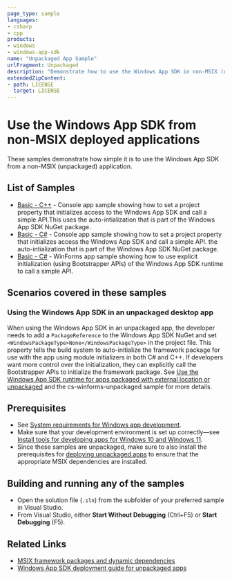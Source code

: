 ```yaml
---
page_type: sample
languages:
- csharp
- cpp
products:
- windows
- windows-app-sdk
name: "Unpackaged App Sample"
urlFragment: Unpackaged
description: "Demonstrate how to use the Windows App SDK in non-MSIX (unpackaged) application."
extendedZipContent:
- path: LICENSE
  target: LICENSE
---
```

# Use the Windows App SDK from non-MSIX deployed applications

These samples demonstrate how simple it is to use the Windows App SDK from a non-MSIX (unpackaged) application.

## List of Samples

- [Basic - C++](cpp-console-unpackaged) - Console app sample showing how to set a project property that initializes access to the Windows App SDK and call a simple API.This uses the auto-intialization that is part of the Windows App SDK NuGet package.
- [Basic - C#](cs-console-unpackaged) - Console app sample showing how to set a project property that initializes access the Windows App SDK and call a simple API. the auto-intialization that is part of the Windows App SDK NuGet package.
- [Basic - C#](cs-winforms-unpackaged) - WinForms app sample showing how to use explicit initialization (using Bootstrapper APIs) of the Windows App SDK runtime to call a simple API.

## Scenarios covered in these samples

### Using the Windows App SDK in an unpackaged desktop app

When using the Windows App SDK in an unpackaged app, the developer needs to add a `PackageReference` to the Windows App SDK NuGet and set `<WindowsPackageType>None</WindowsPackageType>` in the project file. This property tells the build system to auto-initialize the framework package for use with the app using module initializers in both C# and C++. If developers want more control over the initialization, they can explicitly call the Bootstrapper APIs to initialize the framework package. See [Use the Windows App SDK runtime for apps packaged with external location or unpackaged](https://learn.microsoft.com/windows/apps/windows-app-sdk/use-windows-app-sdk-run-time) and the cs-winforms-unpackaged sample for more details.

## Prerequisites

* See [System requirements for Windows app development](https://docs.microsoft.com/windows/apps/windows-app-sdk/system-requirements).
* Make sure that your development environment is set up correctly&mdash;see [Install tools for developing apps for Windows 10 and Windows 11](https://docs.microsoft.com/windows/apps/windows-app-sdk/set-up-your-development-environment).
* Since these samples are unpackaged, make sure to also install the prerequisites for [deploying unpackaged apps](https://docs.microsoft.com/windows/apps/windows-app-sdk/deploy-unpackaged-apps) to ensure that the appropriate MSIX dependencies are installed.

## Building and running any of the samples

* Open the solution file (`.sln`) from the subfolder of your preferred sample in Visual Studio.
* From Visual Studio, either **Start Without Debugging** (Ctrl+F5) or **Start Debugging** (F5).

## Related Links

- [MSIX framework packages and dynamic dependencies](https://docs.microsoft.com/windows/apps/desktop/modernize/framework-packages/framework-packages-overview)
- [Windows App SDK deployment guide for unpackaged apps](https://docs.microsoft.com/windows/apps/windows-app-sdk/deploy-unpackaged-apps)
